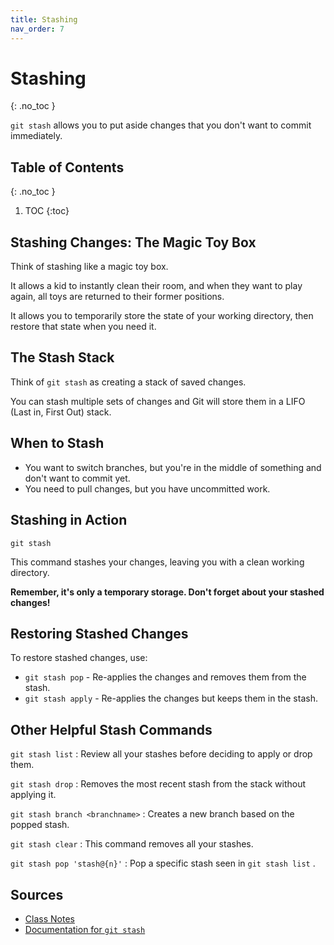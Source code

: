 ```yaml
---
title: Stashing
nav_order: 7
---
```



<!-- prettier-ignore-start -->
# Stashing
{: .no_toc }

```git stash``` allows you to put aside changes that you don't want to commit immediately. 

## Table of Contents
{: .no_toc }

1. TOC
{:toc}

<!-- prettier-ignore-end -->

## Stashing Changes: The Magic Toy Box

Think of stashing like a magic toy box. 

It allows a kid to instantly clean their room, and when they want to play again, all toys are returned to their former positions.

It allows you to temporarily store the state of your working directory, then restore that state when you need it.

## The Stash Stack

Think of ```git stash``` as creating a stack of saved changes.

You can stash multiple sets of changes and Git will store them in a LIFO (Last in, First Out) stack.

## When to Stash

- You want to switch branches, but you're in the middle of something and don't want to commit yet.
- You need to pull changes, but you have uncommitted work.

## Stashing in Action
```
git stash
```
This command stashes your changes, leaving you with a clean working directory.

**Remember, it's only a temporary storage. Don't forget about your stashed changes!**
## Restoring Stashed Changes
To restore stashed changes, use:

- ```git stash pop``` - Re-applies the changes and removes them from the stash.
- ```git stash apply``` - Re-applies the changes but keeps them in the stash.

## Other Helpful Stash Commands
```git stash list``` : Review all your stashes before deciding to apply or drop them.

```git stash drop``` : Removes the most recent stash from the stack without applying it.

```git stash branch <branchname>``` : Creates a new branch based on the popped stash.

```git stash clear``` : This command removes all your stashes.

```git stash pop 'stash@{n}'``` : Pop a specific stash seen in ```git stash list``` .

## Sources
- [Class Notes](https://stungeye.github.io/Software-Development-And-Documentation-1/02-git-version-control-next-steps/index.html#27)
- [Documentation for ```git stash```](https://git-scm.com/docs/git-stash)